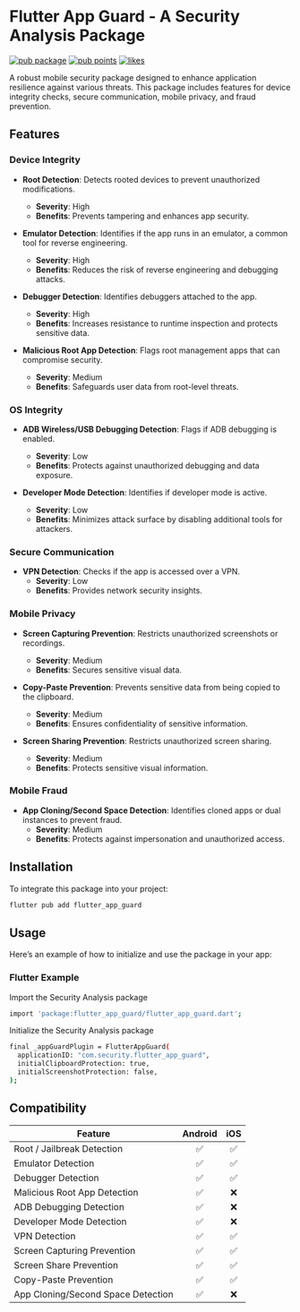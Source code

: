 
# Flutter App Guard - A Security Analysis Package

[![pub package](https://img.shields.io/pub/v/flutter_app_guard.svg)](https://pub.dev/packages/flutter_app_guard)
[![pub points](https://badges.bar/flutter_app_guard/pub%20points)](https://pub.dev/packages/flutter_app_guard/score)
[![likes](https://badges.bar/flutter_app_guard/likes)](https://pub.dev/packages/flutter_app_guard/score)


A robust mobile security package designed to enhance application resilience against various threats. This package includes features for device integrity checks, secure communication, mobile privacy, and fraud prevention.

## Features

### Device Integrity
- **Root Detection**: Detects rooted devices to prevent unauthorized modifications.
    - **Severity**: High
    - **Benefits**: Prevents tampering and enhances app security.

- **Emulator Detection**: Identifies if the app runs in an emulator, a common tool for reverse engineering.
    - **Severity**: High
    - **Benefits**: Reduces the risk of reverse engineering and debugging attacks.

- **Debugger Detection**: Identifies debuggers attached to the app.
    - **Severity**: High
    - **Benefits**: Increases resistance to runtime inspection and protects sensitive data.

- **Malicious Root App Detection**: Flags root management apps that can compromise security.
    - **Severity**: Medium
    - **Benefits**: Safeguards user data from root-level threats.

### OS Integrity
- **ADB Wireless/USB Debugging Detection**: Flags if ADB debugging is enabled.
    - **Severity**: Low
    - **Benefits**: Protects against unauthorized debugging and data exposure.

- **Developer Mode Detection**: Identifies if developer mode is active.
    - **Severity**: Low
    - **Benefits**: Minimizes attack surface by disabling additional tools for attackers.

### Secure Communication
- **VPN Detection**: Checks if the app is accessed over a VPN.
    - **Severity**: Low
    - **Benefits**: Provides network security insights.

### Mobile Privacy
- **Screen Capturing Prevention**: Restricts unauthorized screenshots or recordings.
    - **Severity**: Medium
    - **Benefits**: Secures sensitive visual data.

- **Copy-Paste Prevention**: Prevents sensitive data from being copied to the clipboard.
    - **Severity**: Medium
    - **Benefits**: Ensures confidentiality of sensitive information.

- **Screen Sharing Prevention**: Restricts unauthorized screen sharing.
    - **Severity**: Medium
    - **Benefits**: Protects sensitive visual information.

### Mobile Fraud
- **App Cloning/Second Space Detection**: Identifies cloned apps or dual instances to prevent fraud.
    - **Severity**: Medium
    - **Benefits**: Protects against impersonation and unauthorized access.

## Installation

To integrate this package into your project:

```bash
flutter pub add flutter_app_guard
```

## Usage

Here’s an example of how to initialize and use the package in your app:

### Flutter Example

Import the Security Analysis package
```bash
import 'package:flutter_app_guard/flutter_app_guard.dart';
```

Initialize the Security Analysis package
```bash
final _appGuardPlugin = FlutterAppGuard(
  applicationID: "com.security.flutter_app_guard",
  initialClipboardProtection: true,
  initialScreenshotProtection: false,
);
```

## Compatibility

| Feature                             | Android | iOS  | 
| ----------------------------------- | :-----: | :--: | 
| Root / Jailbreak Detection          |   ✅    |   ✅  | 
| Emulator Detection                  |   ✅    |   ✅  | 
| Debugger Detection                  |   ✅    |   ✅  | 
| Malicious Root App Detection        |   ✅    |   ❌  | 
| ADB Debugging Detection             |   ✅    |   ❌  | 
| Developer Mode Detection            |   ✅    |   ❌  | 
| VPN Detection                       |   ✅    |   ✅  | 
| Screen Capturing Prevention         |   ✅    |   ✅  | 
| Screen Share Prevention             |   ✅    |   ✅  | 
| Copy-Paste Prevention               |   ✅    |   ✅  | 
| App Cloning/Second Space Detection  |   ✅    |   ❌  | 


